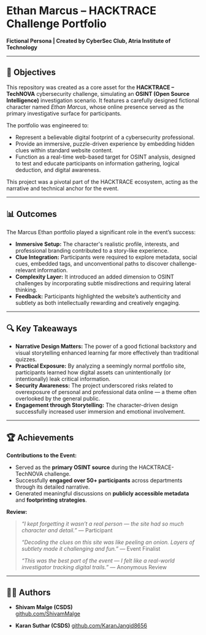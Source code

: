 # Ethan Marcus – HACKTRACE Challenge Portfolio  
**Fictional Persona | Created by CyberSec Club, Atria Institute of Technology**

---

## 🎯 Objectives

This repository was created as a core asset for the **HACKTRACE – TechNOVA** cybersecurity challenge, simulating an **OSINT (Open Source Intelligence)** investigation scenario. It features a carefully designed fictional character named *Ethan Marcus*, whose online presence served as the primary investigative surface for participants.

The portfolio was engineered to:

- Represent a believable digital footprint of a cybersecurity professional.
- Provide an immersive, puzzle-driven experience by embedding hidden clues within standard website content.
- Function as a real-time web-based target for OSINT analysis, designed to test and educate participants on information gathering, logical deduction, and digital awareness.

This project was a pivotal part of the HACKTRACE ecosystem, acting as the narrative and technical anchor for the event.

---

## 📊 Outcomes

The Marcus Ethan portfolio played a significant role in the event’s success:

- **Immersive Setup:** The character's realistic profile, interests, and professional branding contributed to a story-like experience.
- **Clue Integration:** Participants were required to explore metadata, social cues, embedded tags, and unconventional paths to discover challenge-relevant information.
- **Complexity Layer:** It introduced an added dimension to OSINT challenges by incorporating subtle misdirections and requiring lateral thinking.
- **Feedback:** Participants highlighted the website’s authenticity and subtlety as both intellectually rewarding and creatively engaging.

---

## 🔍 Key Takeaways

- **Narrative Design Matters:** The power of a good fictional backstory and visual storytelling enhanced learning far more effectively than traditional quizzes.
- **Practical Exposure:** By analyzing a seemingly normal portfolio site, participants learned how digital assets can unintentionally (or intentionally) leak critical information.
- **Security Awareness:** The project underscored risks related to overexposure of personal and professional data online — a theme often overlooked by the general public.
- **Engagement through Storytelling:** The character-driven design successfully increased user immersion and emotional involvement.

---

## 🏆 Achievements

**Contributions to the Event:**

- Served as the **primary OSINT source** during the HACKTRACE-TechNOVA challenge.
- Successfully **engaged over 50+ participants** across departments through its detailed narrative.
- Generated meaningful discussions on **publicly accessible metadata** and **footprinting strategies**.

**Review:** 

> _“I kept forgetting it wasn’t a real person — the site had so much character and detail.”_ — Participant  
>  
> _“Decoding the clues on this site was like peeling an onion. Layers of subtlety made it challenging and fun.”_ — Event Finalist  
>  
> _“This was the best part of the event — I felt like a real-world investigator tracking digital trails.”_ — Anonymous Review  

---

## 👨‍💻 Authors

- **Shivam Malge (CSDS)**  
  [github.com/ShivamMalge](https://github.com/ShivamMalge/)  

- **Karan Suthar (CSDS)**
  [github.com/KaranJangid8656](https://github.com/KaranJangid8656)
